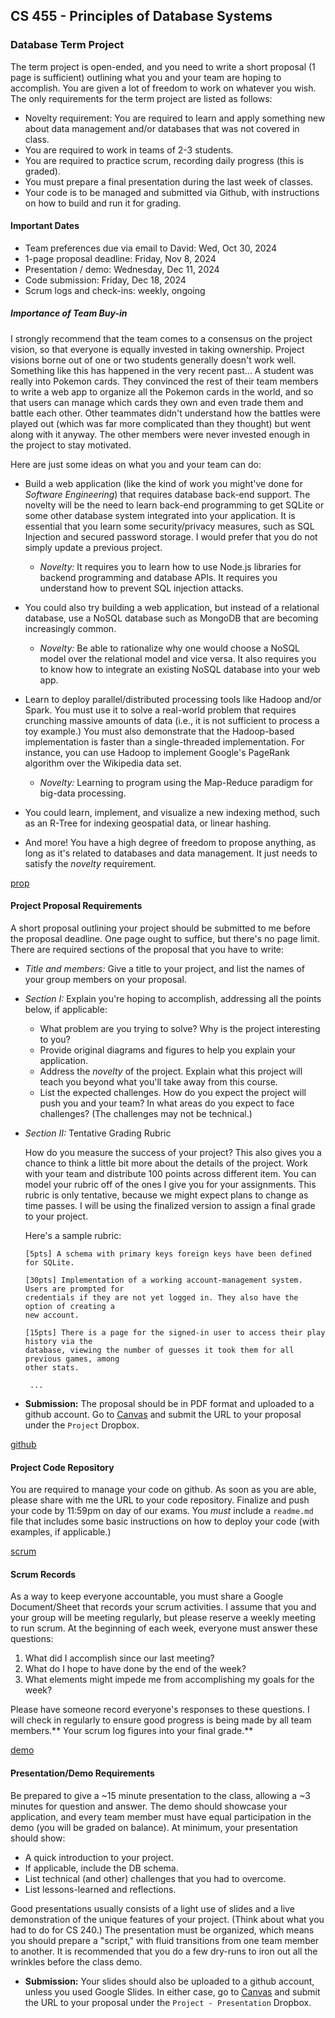 ## CS 455 - Principles of Database Systems

### Database Term Project
The term project is open-ended, and you need to write a short proposal (1 page is sufficient) outlining what you and your team are hoping to accomplish. You are given a lot of freedom to work on whatever you wish. The only requirements for the term project are listed as follows:
- Novelty requirement: You are required to learn and apply something new about data management and/or databases that was not covered in class.
- You are required to work in teams of 2-3 students.
- You are required to practice scrum, recording daily progress (this is graded).
- You must prepare a final presentation during the last week of classes.
- Your code is to be managed and submitted via Github, with instructions on how to build and run it for grading.


#### Important Dates
- Team preferences due via email to David: Wed, Oct 30, 2024
- 1-page proposal deadline: Friday, Nov 8, 2024
- Presentation / demo: Wednesday, Dec 11, 2024
- Code submission: Friday, Dec 18, 2024
- Scrum logs and check-ins: weekly, ongoing



##### Importance of Team Buy-in
I strongly recommend that the team comes to a consensus on the project vision, so that everyone is equally invested in taking ownership. Project visions borne out of one or two students generally doesn't work well. Something like this has happened in the very recent past... A student was really into Pokemon cards. They convinced the rest of their team members to write a web app to organize all the Pokemon cards in the world, and so that users can manage which cards they own and even trade them and battle each other. Other teammates didn't understand how the battles were played out (which was far more complicated than they thought) but went along with it anyway. The other members were never invested enough in the project to stay motivated. 

Here are just some ideas on what you and your team can do:

- Build a web application (like the kind of work you might've done for *Software Engineering*) that requires database back-end support. The novelty will be the need to learn back-end programming to get SQLite or some other database system integrated into your application. It is essential that you learn some security/privacy measures, such as SQL Injection and secured password storage. I would prefer that you do not simply update a previous project.

  - *Novelty:* It requires you to learn how to use Node.js libraries for backend programming and database APIs. It requires you understand how to prevent SQL injection attacks.

- You could also try building a web application, but instead of a relational database, use a NoSQL database such as MongoDB that are becoming increasingly common.

  - *Novelty:* Be able to rationalize why one would choose a NoSQL model over the relational model and vice versa. It also requires you to know how to integrate an existing NoSQL database into your web app.

- Learn to deploy parallel/distributed processing tools like Hadoop and/or Spark. You must use it to solve a real-world problem that requires crunching massive amounts of data (i.e., it is not sufficient to process a toy example.) You must also demonstrate that the Hadoop-based implementation is faster than a single-threaded implementation. For instance, you can use Hadoop to implement Google's PageRank algorithm over the Wikipedia data set.

  - *Novelty:* Learning to program using the Map-Reduce paradigm for big-data processing.

- You could learn, implement, and visualize a new indexing method, such as an R-Tree for indexing geospatial data, or linear hashing.

- And more! You have a high degree of freedom to propose anything, as long as it's related to databases and data management. It just needs to satisfy the *novelty* requirement.


[prop](#prop)
#### Project Proposal Requirements
A short proposal outlining your project should be submitted to me before the proposal deadline. One page ought to suffice, but there's no page limit. There are required sections of the proposal that you have to write:

- *Title and members:* Give a title to your project, and list the names of your group members on your proposal.
 
- *Section I:* Explain you're hoping to accomplish, addressing all the points below, if applicable:

  - What problem are you trying to solve? Why is the project interesting to you?
  - Provide original diagrams and figures to help you explain your application.
  - Address the *novelty* of the project. Explain what this project will teach you beyond what you'll take away from this course.
  - List the expected challenges. How do you expect the project will push you and your team? In what areas do you expect to face challenges? (The challenges may not be technical.)

- *Section II:* Tentative Grading Rubric

  How do you measure the success of your project? This also gives you a chance to think a little bit more about the details of the project. Work with your team and distribute 100 points across different item. You can model your rubric off of the ones I give you for your assignments. This rubric is only tentative, because we might expect plans to change as time passes. I will be using the finalized version to assign a final grade to your project.
  
  Here's a sample rubric:

  ```
  [5pts] A schema with primary keys foreign keys have been defined for SQLite.
  
  [30pts] Implementation of a working account-management system. Users are prompted for 
  credentials if they are not yet logged in. They also have the option of creating a 
  new account.
  
  [15pts] There is a page for the signed-in user to access their play history via the 
  database, viewing the number of guesses it took them for all previous games, among 
  other stats.
  
   ...
  ```

<!-- - *Section II:  Features* -- Next, define _at least two_ significant software features per team member. Here are a few example features for, say, an app for a package-shipping company. (Obviously, the features will vary wildly depending on the kind of project you're doing.)

  - _Feature 1:_ Customers can login to our system with a username and password, which are both encrypted in the database. The login form has a checkbox option to "Remember me today." If this option is checked upon a successful login, the website will remember them for a 24-hour period (without requiring login if they leave and return to the site later). If not checked, the site will only remember them for a 1-hour period.
  - _Feature 2:_ To provide added security, we will block out an account after 5 unsuccessful login attempts, after which the user must reset their password by following a link that is emailed to the addressed stored in the database for the given the username.
  - _Feature 3:_ A company rep with proper credentials can manually add a new package by date, and assign that company's container to a specific delivery vehicle.
  - _Feature 4:_ Any user can view the company's shipping routes by date, but a company rep with proper credentials can also adjust (add/delete/update) any shipping routes.
  - _Feature 5:_ A company rep with proper credentials can generate reports on the company's earnings aggregated by day, month, and year.
  - _Feature 6:_ Customers can track the live location of their package on a map.

  As you can see in the examples above, it's important to list the type of user(s) involved in each feature, followed by a concise and independent "unit of work." It's **not** important to ensure that features are of equal "size" and "time commitment." It may take a student, or a couple students, a week to implement _Feature 6_, while _Feature 2_ may only take a day.

  It may also be helpful to remember that this proposal is **not** a contract between you and me, so it's okay to be ambitious and list features that you may not get to implement. It's your job, however, to prioritize the "must-have" features over the "nice-to-have" ones. Your goal is to have a working prototype of the fundamental features by the last week of classes, so prioritize wisely!

  You'll also likely experience that this list of features may change over time, and that's okay. Consider this a living document and make adjustments to it over time. -->

<!-- In this section, you will define each team member's role by assigning features to specific team members. As I mentioned earlier, not all features are the same size and time-commitment, so it's common for a team member to be assigned more features than others. And conversely, some complicated features may require multiple students to work on it simultaneously. Some features are also dependent on other features to be implemented first. Therefore, it's important to use software-engineering tools to ensure that everybody's on the same page. -->


<!-- - **Section II: Project Management** -- 
Make a list of tools you'll be using to help you manage your project and workflow. List each tool by name, along with their intended purpose (e.g., git, Figma, slack, trello, etc.) 

Finally, you must produce a Gantt Chart that communicates your timeline and milestones. Throughout the weeks of your project's implementation, I will hold you accountable based on your proposed timeline, with the understanding that plans and features do change. Here is an example Gantt Chart:

    <img src="figures/timeline.png" width="550px"/> -->

- **Submission:** The proposal should be in PDF format and uploaded to a github account. Go to [Canvas](https://canvas.pugetsound.edu) and submit the URL to your proposal under the `Project` Dropbox.

[github](#github)
#### Project Code Repository
You are required to manage your code on github. As soon as you are able, please share with me the URL to your code repository. Finalize and push your code by 11:59pm on day of our exams. You *must* include a `readme.md` file that includes some basic instructions on how to deploy your code (with examples, if applicable.)

[scrum](#scrum)
#### Scrum Records
As a way to keep everyone accountable, you must share a Google Document/Sheet that records your scrum activities. I assume that you and your group will be meeting regularly, but please reserve a weekly meeting to run scrum. At the beginning of each week, everyone must answer these questions:

1. What did I accomplish since our last meeting?
2. What do I hope to have done by the end of the week?
3. What elements might impede me from accomplishing my goals for the week?

Please have someone record everyone's responses to these questions. I will check in regularly to ensure good progress is being made by all team members.** Your scrum log figures into your final grade.**

[demo](#demo)
#### Presentation/Demo Requirements 
Be prepared to give a ~15 minute presentation to the class, allowing a ~3 minutes for question and answer. The demo should showcase your application, and every team member must have equal participation in the demo (you will be graded on balance). At minimum, your presentation should show:

  - A quick introduction to your project.
  - If applicable, include the DB schema.
  - List technical (and other) challenges that you had to overcome.
  - List lessons-learned and reflections.

Good presentations usually consists of a light use of slides and a live demonstration of the unique features of your project. (Think about what you had to do for CS 240.) The presentation must be organized, which means you should prepare a "script," with fluid transitions from one team member to another. It is recommended that you do a few dry-runs to iron out all the wrinkles before the class demo.

- **Submission:** Your slides should also be uploaded to a github account, unless you used Google Slides. In either case, go to [Canvas](https://canvas.pugetsound.edu) and submit the URL to your proposal under the `Project - Presentation` Dropbox.




<!-- 
#### Grading

```
The proposal itself will not be graded, but you will receive feedback from me.
``` -->
<!-- 
#### Credits

Written by David Chiu. 2022. -->
